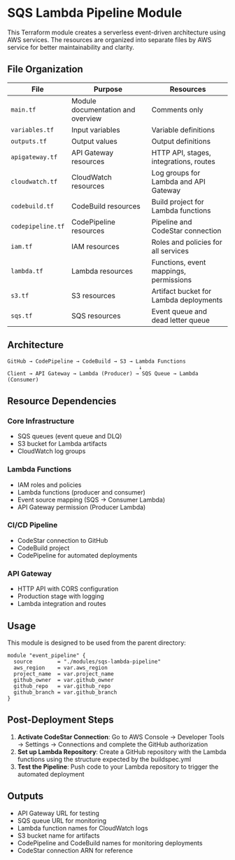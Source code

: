 # SQS Lambda Pipeline Module

This Terraform module creates a serverless event-driven architecture using AWS
services. The resources are organized into separate files by AWS service for
better maintainability and clarity.

## File Organization

| File              | Purpose                           | Resources                              |
| ----------------- | --------------------------------- | -------------------------------------- |
| `main.tf`         | Module documentation and overview | Comments only                          |
| `variables.tf`    | Input variables                   | Variable definitions                   |
| `outputs.tf`      | Output values                     | Output definitions                     |
| `apigateway.tf`   | API Gateway resources             | HTTP API, stages, integrations, routes |
| `cloudwatch.tf`   | CloudWatch resources              | Log groups for Lambda and API Gateway  |
| `codebuild.tf`    | CodeBuild resources               | Build project for Lambda functions     |
| `codepipeline.tf` | CodePipeline resources            | Pipeline and CodeStar connection       |
| `iam.tf`          | IAM resources                     | Roles and policies for all services    |
| `lambda.tf`       | Lambda resources                  | Functions, event mappings, permissions |
| `s3.tf`           | S3 resources                      | Artifact bucket for Lambda deployments |
| `sqs.tf`          | SQS resources                     | Event queue and dead letter queue      |

## Architecture

```
GitHub → CodePipeline → CodeBuild → S3 → Lambda Functions
                                          ↓
Client → API Gateway → Lambda (Producer) → SQS Queue → Lambda (Consumer)
```

## Resource Dependencies

### Core Infrastructure

- SQS queues (event queue and DLQ)
- S3 bucket for Lambda artifacts
- CloudWatch log groups

### Lambda Functions

- IAM roles and policies
- Lambda functions (producer and consumer)
- Event source mapping (SQS → Consumer Lambda)
- API Gateway permission (Producer Lambda)

### CI/CD Pipeline

- CodeStar connection to GitHub
- CodeBuild project
- CodePipeline for automated deployments

### API Gateway

- HTTP API with CORS configuration
- Production stage with logging
- Lambda integration and routes

## Usage

This module is designed to be used from the parent directory:

```hcl
module "event_pipeline" {
  source        = "./modules/sqs-lambda-pipeline"
  aws_region    = var.aws_region
  project_name  = var.project_name
  github_owner  = var.github_owner
  github_repo   = var.github_repo
  github_branch = var.github_branch
}
```

## Post-Deployment Steps

1. **Activate CodeStar Connection**: Go to AWS Console → Developer Tools →
   Settings → Connections and complete the GitHub authorization
2. **Set up Lambda Repository**: Create a GitHub repository with the Lambda
   functions using the structure expected by the buildspec.yml
3. **Test the Pipeline**: Push code to your Lambda repository to trigger the
   automated deployment

## Outputs

- API Gateway URL for testing
- SQS queue URL for monitoring
- Lambda function names for CloudWatch logs
- S3 bucket name for artifacts
- CodePipeline and CodeBuild names for monitoring deployments
- CodeStar connection ARN for reference
